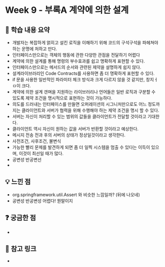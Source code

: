 # Week 9 - 부록A 계약에 의한 설계

## 📌 학습 내용 요약
- 개발자는 복잡하게 얽히고 설킨 로직을 이해하기 위해 코드의 구석구석을 파헤쳐야 하는 운명에 처하고 만다.
- 인터페이스만으로는 객체의 행동에 관한 다양한 관점을 전달하기 어렵다
- 계약에 의한 설계를 통해 명령의 부수효과를 쉽고 명확하게 표현할 수 있다.
- 인터페이스만으로는 메서드의 순서와 관련된 제약을 설명하게 쉽지 않다.
- 설계라이브러리인 Code Contracts를 사용하면 좀 더 명확하게 표현할 수 있다.
- if 문을 사용한 일반적인 파라미터 체크 방식과 크게 다르지 않을 것 같지만, 창지ㅓㅁ이 크다.
- 계약에 의한 설계 갠며을 지원하는 라이브러리나 언어들은 일반 로직과 구분할 수 있도록 제약 조건을 명시적으로 표현하는 것이 가능하다.
- 의도를 드러내는 인터페이스를 만들면 오퍼레이션의 시그니처만으로도 어느 정도까지는 클라이언트와 서버가 협력을 위해 수행해야 하는 제약 조건을 명시 할 수 있다.
- 서버는 자신이 처리할 수 있는 범위의 값들을 클라이언트가 전달할 것이라고 기대한다.
- 클라이언트 역시 자신이 원하는 값을 서버가 반환할 것이라고 예상한다.
- 메시지 전송 전과 후의 서버의 상태가 정상일것이라고 생각한다.
- 사전조건, 사후조건, 불변식
- 가능한 빨리 문제를 발견하게 되면 좀 더 일찍 시스템을 멈출 수 있다는 이득이 있으며, 이것이 최선일 때가 많다.
- 공변성 반공변선
- 

## 💡 느낀 점
- org.springframework.util.Assert 와 비슷한 느낌일까? (뒤에 나오네)
- 공변성 반공변성 어렵다! 뭔말이지


## ❓ 궁금한 점
- 

## 🔗 참고 링크
- 
